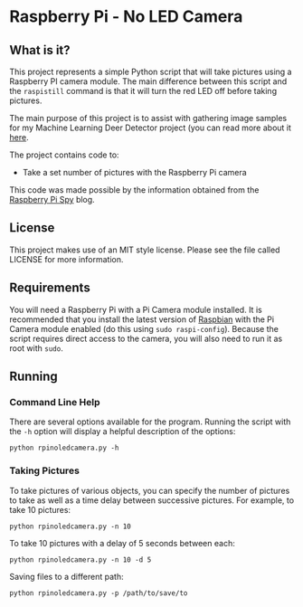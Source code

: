 # Raspberry Pi - No LED Camera

## What is it?

This project represents a simple Python script that will take pictures
using a Raspberry PI camera module. The main difference between this 
script and the `raspistill` command is that it will turn the red LED
off before taking pictures. 

The main purpose of this project is to assist with gathering image
samples for my Machine Learning Deer Detector project (you can read
more about it [here](http://craigthomas.ca/blog/2014/08/04/deer-detection-with-machine-learning-part-1/).

The project contains code to:

* Take a set number of pictures with the Raspberry Pi camera

This code was made possible by the information obtained from the
[Raspberry Pi Spy](http://www.raspberrypi-spy.co.uk/2013/05/how-to-disable-the-red-led-on-the-pi-camera-module/) blog.


## License

This project makes use of an MIT style license. Please see the file called 
LICENSE for more information. 


## Requirements

You will need a Raspberry Pi with a Pi Camera module installed. It is 
recommended that you install the latest version of [Raspbian](http://www.raspbian.org/) 
with the Pi Camera module enabled (do this using `sudo raspi-config`). 
Because the script requires direct access to the camera, you will
also need to run it as root with `sudo`.


## Running

### Command Line Help

There are several options available for the program. Running the script
with the `-h` option will display a helpful description of the options:

    python rpinoledcamera.py -h

### Taking Pictures

To take pictures of various objects, you can specify the number of pictures
to take as well as a time delay between successive pictures. For example,
to take 10 pictures:

    python rpinoledcamera.py -n 10

To take 10 pictures with a delay of 5 seconds between each:

    python rpinoledcamera.py -n 10 -d 5

Saving files to a different path:

    python rpinoledcamera.py -p /path/to/save/to


